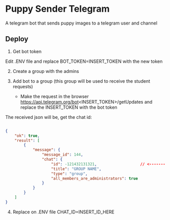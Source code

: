 # Puppy Sender Telegram

A telegram bot that sends puppy images to a telegram user and channel

## Deploy

1. Get bot token

Edit .ENV file and replace BOT_TOKEN=INSERT_TOKEN with the new token

2. Create a group with the admins

3. Add bot to a group (this group will be used to receive the student requests)

    - Make the request in the browser https://api.telegram.org/bot<INSERT_TOKEN>/getUpdates and replace the INSERT_TOKEN with the bot token

The received json will be, get the chat id:

```json

{
    "ok": true,
    "result": [
        {
            "message": {
                "message_id": 144,
                "chat": {
                    "id": -121432131321,                   // <-------  COPY THIS ID
                    "title": "GROUP NAME",
                    "type": "group",
                    "all_members_are_administrators": true
                }
            }
        }
    ]
}

```

4. Replace on .ENV file CHAT_ID=INSERT_ID_HERE
